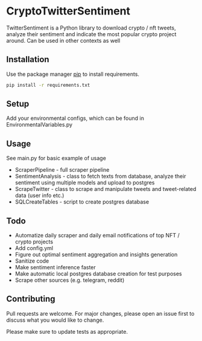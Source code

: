 # CryptoTwitterSentiment

TwitterSentiment is a Python library to download crypto / nft tweets, analyze their sentiment and indicate the most
popular crypto project around. Can be used in other contexts as well

## Installation

Use the package manager [pip](https://pip.pypa.io/en/stable/) to install requirements.

```bash
pip install -r requirements.txt
```
## Setup
Add your environmental configs, which can be found in EnvironmentalVariables.py

## Usage

See main.py for basic example of usage

- ScraperPipeline - full scraper pipeline 
- SentimentAnalysis - class to fetch texts from database, analyze their sentiment using multiple models and upload to postgres
- ScrapeTwitter - class to scrape and manipulate tweets and tweet-related data (user info etc.)
- SQLCreateTables - script to create postgres database  

## Todo
- Automatize daily scraper and daily email notifications of top NFT / crypto projects
- Add config.yml
- Figure out optimal sentiment aggregation and insights generation
- Sanitize code
- Make sentiment inference faster 
- Make automatic local postgres database creation for test purposes
- Scrape other sources (e.g. telegram, reddit)

## Contributing

Pull requests are welcome. For major changes, please open an issue first
to discuss what you would like to change.

Please make sure to update tests as appropriate.

